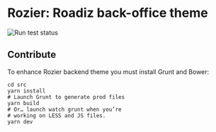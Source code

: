 # Rozier: Roadiz back-office theme

![Run test status](https://github.com/roadiz/rozier/actions/workflows/run-test.yml/badge.svg?branch=develop)

## Contribute

To enhance Rozier backend theme you must install Grunt and Bower:

```shell
cd src
yarn install
# Launch Grunt to generate prod files
yarn build
# Or… launch watch grunt when you’re
# working on LESS and JS files.
yarn dev
```
